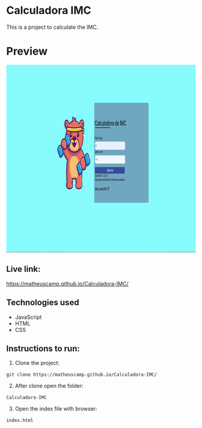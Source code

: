 # Calculadora IMC

This is a project to calculate the IMC.

# Preview

<img src="./imgs/preview.png" height="500"/>

## Live link:

https://matheuscamp.github.io/Calculadora-IMC/

## Technologies used

- JavaScript
- HTML
- CSS

## Instructions to run:

1. Clone the project:

```
git clone https://matheuscamp.github.io/Calculadora-IMC/
```

2. After clone open the folder:

```
Calculadora-IMC
```

3. Open the index file with browser:

```
index.html
```

